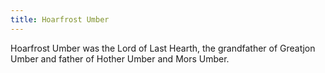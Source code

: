 ```yaml
---
title: Hoarfrost Umber
---
```


Hoarfrost Umber was the Lord of Last Hearth, the grandfather of Greatjon Umber and father of Hother Umber and Mors Umber.


